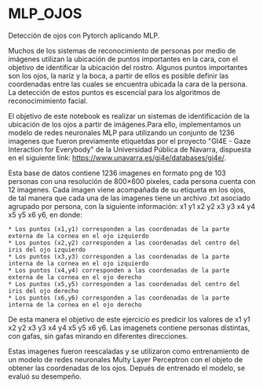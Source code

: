 # MLP_OJOS
Detección de ojos con Pytorch aplicando MLP.  
  
  Muchos de los sistemas de reconocimiento de personas por medio de imágenes utilizan la ubicación de puntos importantes en la cara, con el objetivo de identificar la ubicación del rostro. Algunos puntos importantes son los ojos, la nariz y la boca, a partir de ellos es posible definir las coordenadas entre las cuales se encuentra ubicada la cara de la persona. La detección de estos puntos es escencial para los algoritmos de reconocimimiento facial.  
   
  El objetivo de este notebook es realizar un sistemas de identificación de la ubicación de los ojos a partir de imágenes.Para ello, implementamos un modelo de redes neuronales MLP para utilizando un conjunto de 1236 imagenes que fueron previamente etiquetdas por el proyecto "GI4E - Gaze Interaction for Everybody" de la Universidad Pública de Navarra, dispuesta en el siguiente link: https://www.unavarra.es/gi4e/databases/gi4e/. 

Esta base de datos contiene 1236 imagenes en formato png de 103 personas con una resolución de 800×600 pixeles, cada persona cuenta con 12 imagenes. Cada imagen viene acompañada de su etiqueta en los ojos, de tal manera que cada una de las imagenes tiene un archivo .txt asociado agrupado por persona, con la siguiente información: x1 y1 x2 y2 x3 y3 x4 y4 x5 y5 x6 y6, en donde:

    * Los puntos (x1,y1) corresponden a las coordenadas de la parte externa de la cornea en el ojo izquierdo
    * Los puntos (x2,y2) corresponden a las coordenadas del centro del iris del ojo izquierdo 
    * Los puntos (x3,y3) corresponden a las coordenadas de la parte interna de la cornea en el ojo izquierdo
    * Los puntos (x4,y4) corresponden a las coordenadas de la parte externa de la cornea en el ojo derecho
    * Los puntos (x5,y5) corresponden a las coordenadas del centro del iris del ojo derecho 
    * Los puntos (x6,y6) corresponden a las coordenadas de la parte interna de la cornea en el ojo derecho

De esta manera el objetivo de este ejercicio es predicir los valores de x1 y1 x2 y2 x3 y3 x4 y4 x5 y5 x6 y6. Las imagenets contiene personas distintas, con gafas, sin gafas mirando en diferentes direcciones.


Estas imagenes fueron reescaladas y se utilizaron como entrenamiento de un modelo de redes neuronales Multy Layer Perceptron con el objeto de obtener las coordenadas de los ojos. Depués de entrenado el modelo, se evaluó su desempeño.
